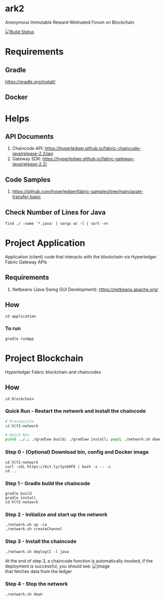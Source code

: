 # ark2
Anonymous Immutable Reward-Motivated Forum on Blockchain

[![Build Status][actions-badge]][actions-url]


[actions-badge]: https://github.com/lichen-liu/ark2/workflows/java_gradle_build/badge.svg
[actions-url]: https://github.com/lichen-liu/ark2/actions?query=workflow%3Ajava_gradle_build

# Requirements

## Gradle
https://gradle.org/install/

## Docker

# Helps

## API Documents
1. Chaincode API: https://hyperledger.github.io/fabric-chaincode-java/release-2.2/api
2. Gateway SDK: https://hyperledger.github.io/fabric-gateway-java/release-2.2/

## Code Samples
1. https://github.com/hyperledger/fabric-samples/tree/main/asset-transfer-basic

## Check Number of Lines for Java
```
find ./ -name '*.java' | xargs wc -l | sort -nr
```

# Project Application
Application (client) code that interacts with the blockchain via Hyperledger Fabric Gateway APIs

## Requirements
1. Netbeans (Java Swing GUI Development): https://netbeans.apache.org/

## How
```
cd application
```

### To run
```
gradle runApp
```

# Project Blockchain
Hyperledger Fabric blockchain and chaincodes

## How
```
cd blockchain
```

### Quick Run - Restart the network and install the chaincode
```bash
# Prerequiste
cd hlf2-network

# Quick Run
pushd ../.; ./gradlew build; ./gradlew install; popd; ./network.sh down; ./network.sh up createChannel -ca;./network.sh deployCC -l java;
```

### Step 0 - (Optional) Download bin, config and Docker image
```
cd hlf2-network
curl -sSL https://bit.ly/2ysbOFE | bash -s -- -s
cd ..
```

### Step 1 - Gradle build the chaincode
```
gradle build
gradle install
cd hlf2-network
```

### Step 2 - Initialize and start up the network
```
./network.sh up -ca
./network.sh createChannel
```

### Step 3 - Install the chaincode
```
./network.sh deployCC -l java
```
At the end of step 3, a chaincode function is automatically invoked, if the deployment is successful, you should see:
![image](https://user-images.githubusercontent.com/19659223/113533938-3d8d3300-959d-11eb-94d2-183453de5291.png)
<br /> that fetches data from the ledger

### Step 4 - Stop the network
```
./network.sh down
```
